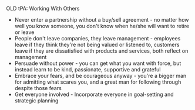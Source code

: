 
OLD tPA: Working With Others
- Never enter a partnership without a buy/sell agreement - no matter how well you know someone, you don't know when he/she will want to retire or leave
- People don't leave companies, they leave management - employees leave if they think they're not being valued or listened to, customers leave if they are dissatisfied with products and services, both reflect on management
- Persuade without power - you can get what you want with force, but instead learn to be kind, passionate, supportive and grateful
- Embrace your fears, and be courageous anyway - you're a bigger man for admitting what scares you, and a great man for following through despite those fears
- Get everyone involved - Incorporate everyone in goal-setting and strategic planning
